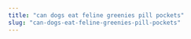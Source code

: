 ```yaml
---
title: "can dogs eat feline greenies pill pockets"
slug: "can-dogs-eat-feline-greenies-pill-pockets"
---
```


